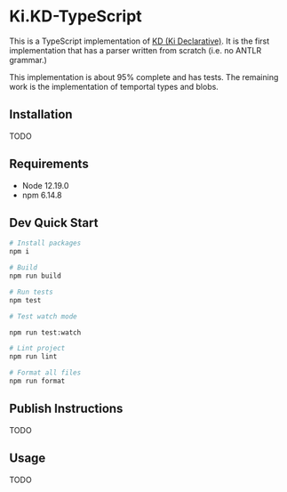 # Ki.KD-TypeScript

This is a TypeScript implementation of [KD (Ki Declarative)](<https://github.com/kixi-io/Ki.Docs/wiki/Ki-Data-(KD)>). It is the first implementation that has a parser written from scratch (i.e. no ANTLR grammar.)

This implementation is about 95% complete and has tests. The remaining work is the implementation of temportal types and blobs.

## Installation

TODO

## Requirements

- Node 12.19.0
- npm 6.14.8

## Dev Quick Start

```bash
# Install packages
npm i

# Build
npm run build

# Run tests
npm test

# Test watch mode

npm run test:watch

# Lint project
npm run lint

# Format all files
npm run format
```

## Publish Instructions

TODO

## Usage

TODO
